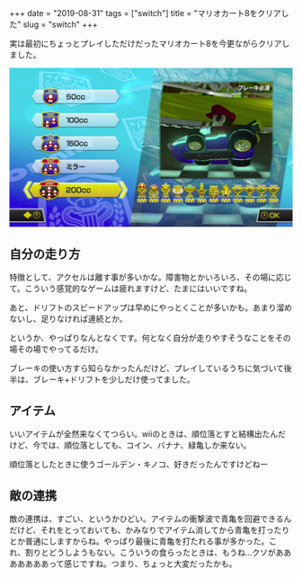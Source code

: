 +++
date = "2019-08-31"
tags = ["switch"]
title = "マリオカート8をクリアした"
slug = "switch"
+++

実は最初にちょっとプレイしただけだったマリオカート8を今更ながらクリアしました。

![](https://raw.githubusercontent.com/syui/img/master/old/switch_mario_kart_01.png)

## 自分の走り方

特徴として、アクセルは離す事が多いかな。障害物とかいろいろ、その場に応じて。こういう感覚的なゲームは疲れますけど、たまにはいいですね。

あと、ドリフトのスピードアップは早めにやっとくことが多いかも。あまり溜めないし、足りなければ連続とか。

というか、やっぱりなんとなくです。何となく自分が走りやすそうなことをその場その場でやってるだけ。

ブレーキの使い方すら知らなかったんだけど、プレイしているうちに気づいて後半は、ブレーキ+ドリフトを少しだけ使ってました。

## アイテム

いいアイテムが全然来なくてつらい。wiiのときは、順位落とすと結構出たんだけど、今では、順位落としても、コイン、バナナ、緑亀しか来ない。

順位落としたときに使うゴールデン・キノコ、好きだったんですけどねー

## 敵の連携

敵の連携は、すごい、というかひどい。アイテムの衝撃波で青亀を回避できるんだけど、それをとっておいても、かみなりでアイテム消してから青亀を打ったりとか普通にしますからね。やっぱり最後に青亀を打たれる事が多かった。これ、割りとどうしようもない。こういうの食らったときは、もうね...クソがあああああああって感じですね。つまり、ちょっと大変だったかも。


